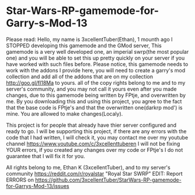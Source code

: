 # Star-Wars-RP-gamemode-for-Garry-s-Mod-13
Please read:
Hello, my name is 3xcellentTuber(Ethan), 1 mounth ago I STOPPED developing this gamemode and the GMod server, 
This gamemode is a very well developed one, an imperial swrp(the most popular one) and you will be able to set this up pretty quickly on your server if you have worked with such files before.
Please notice, this gamemode needs to work with the addons I provide here, you will need to create a garry's mod collection and add all of the addons that are on my collection http://goo.gl/fI18Ma 
to yours.
all of the copy rights belong to me and to my server's community, and you may not call it yours even after you made changes, due to this gamemode being written by FPtje, and overwritten by me.
By you downloading this and using this project, you agree to the fact that the base code is FPtje's and that the overwritten one(darkrp mod') is mine.
You are allowed to make changes(Localy).

This project is for people that already have thier server configured and ready to go.
I will be supporting this project, if there are any errors with the code that I had written, I will check it, 
you may contact me over my youtube channel https://www.youtube.com/c/3xcellenttuberen
I will not be fixing YOUR errors, if you created any changes over my code or FPtje's I do not guarantee that I will fix it for you.

All rights belong to me, Ethan K (3xcellentTuber), and to my server's community https://reddit.com/r/royalstar
"Royal Star SWRP"
EDIT: Report ERRORS on https://github.com/3xcellentTuber/StarWars-RP-gamemode-for-Garrys-Mod-13/issues
